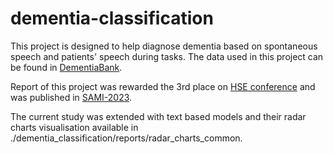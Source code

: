 dementia-classification
==============================

This project is designed to help diagnose dementia based on spontaneous speech and patients' speech during tasks. The data used in this project can be found in [DementiaBank](https://dementia.talkbank.org/).

Report of this project was rewarded the 3rd place on [HSE conference](https://nnov.hse.ru/studentconf/) and was published in [SAMI-2023](https://ieeexplore.ieee.org/document/10044539).

The current study was extended with text based models and their radar charts visualisation available in ./dementia_classification/reports/radar_charts_common.
